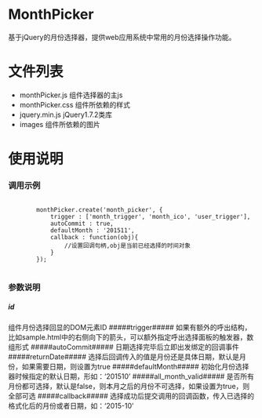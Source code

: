 # MonthPicker
基于jQuery的月份选择器，提供web应用系统中常用的月份选择操作功能。
# 文件列表 #
+ monthPicker.js  组件选择器的主js
+ monthPicker.css 组件所依赖的样式
+ jquery.min.js   jQuery1.7.2类库
+ images           组件所依赖的图片

# 使用说明 #
### 调用示例 ###
<pre>
	<code>
		monthPicker.create('month_picker', {
		    trigger : ['month_trigger', 'month_ico', 'user_trigger'],
		    autoCommit : true,
		    defaultMonth : '201511',
		    callback : function(obj){
		        //设置回调句柄,obj是当前已经选择的时间对象
		    }
		});
	</code>
</pre>


### 参数说明 ###
##### id #####
组件月份选择回显的DOM元素ID
#####trigger#####
如果有额外的呼出结构，比如sample.html中的右侧向下的箭头，可以额外指定呼出选择面板的触发器，数组形式
#####autoCommit#####
日期选择完毕后立即出发绑定的回调事件
#####returnDate#####
选择后回调传入的值是月份还是具体日期，默认是月份，如果需要日期，则设置为true
#####defaultMonth#####
初始化月份选择器时候指定的默认日期，形如：‘201510’
#####all_month_valid#####
是否所有月份都可选择，默认是false，则本月之后的月份不可选择，如果设置为true，则全部可选
#####callback#####
选择成功后提交调用的回调函数，传入已选择的格式化后的月份或者日期，如：‘2015-10’
